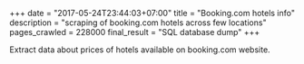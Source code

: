 +++
date = "2017-05-24T23:44:03+07:00"
title = "Booking.com hotels info"
description = "scraping of booking.com hotels across few locations"
pages_crawled = 228000
final_result = "SQL database dump"
+++

Extract data about prices of hotels available on booking.com website.
